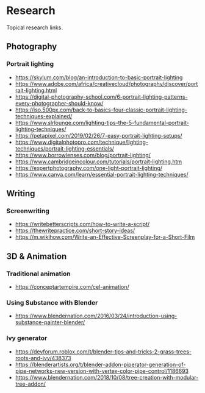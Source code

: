 
# Research

 Topical research links.

 ## Photography

 ### Portrait lighting

 * https://skylum.com/blog/an-introduction-to-basic-portrait-lighting
 * https://www.adobe.com/africa/creativecloud/photography/discover/portrait-lighting.html
 * https://digital-photography-school.com/6-portrait-lighting-patterns-every-photographer-should-know/
 * https://iso.500px.com/back-to-basics-four-classic-portrait-lighting-techniques-explained/
 * https://www.slrlounge.com/lighting-tips-the-5-fundamental-portrait-lighting-techniques/
 * https://petapixel.com/2019/02/26/7-easy-portrait-lighting-setups/
 * https://www.digitalphotopro.com/technique/lighting-techniques/portrait-lighting-essentials/
 * https://www.borrowlenses.com/blog/portrait-lighting/
 * https://www.cambridgeincolour.com/tutorials/portrait-lighting.htm
 * https://expertphotography.com/one-light-portrait-lighting/
 * https://www.canva.com/learn/essential-portrait-lighting-techniques/

 ## Writing

 ### Screenwriting

* https://writebetterscripts.com/how-to-write-a-script/
* https://thewritepractice.com/short-story-ideas/
* https://m.wikihow.com/Write-an-Effective-Screenplay-for-a-Short-Film

## 3D & Animation

### Traditional animation

* https://conceptartempire.com/cel-animation/

### Using Substance with Blender

* https://www.blendernation.com/2016/03/24/introduction-using-substance-painter-blender/

### Ivy generator

* https://devforum.roblox.com/t/blender-tips-and-tricks-2-grass-trees-roots-and-ivy/438373
* https://blenderartists.org/t/blender-addon-piperator-generation-of-pipe-networks-new-version-with-vertex-color-pipe-control/1186693
* https://www.blendernation.com/2018/10/08/tree-creation-with-modular-tree-addon/







<!--stackedit_data:
eyJoaXN0b3J5IjpbOTIzNTA3Nzk4XX0=
-->